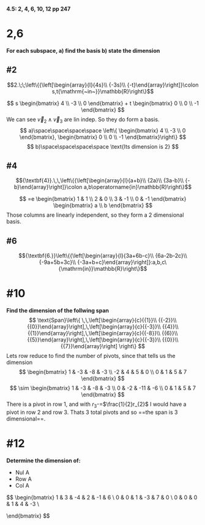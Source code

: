 **4.5: 2, 4, 6, 10, 12 pp 247**

# 2,6
**For each subspace, 
	a) find the basis
	b) state the dimension**
## #2
$$2.\;\;\left\{{\left[\begin{array}{l}{4s}\\ {-3s}\\ {-t}\end{array}\right]}\colon s,t{\mathrm{~in~}}\mathbb{R}\right\}$$

$$
s
\begin{bmatrix}
4 \\
-3 \\
0
\end{bmatrix} + t \begin{bmatrix}
0 \\
0 \\
-1
\end{bmatrix}
$$
We can see $\vec{v}_{2} \land \vec{v}_{3}$ are lin indep. So they do form a basis.
$$
a)\space\space\space\space \left\{ \begin{bmatrix}
4 \\
-3 \\
0
\end{bmatrix}, \begin{bmatrix}
0 \\
0 \\
-1
\end{bmatrix}\right\} 
$$
$$
b)\space\space\space\space \text{Its dimension is 2}
$$


## #4
$${\textbf{4}}.\,\,\left\{{\left[\begin{array}{l}{a+b}\\ {2a}\\ {3a-b}\\ {-b}\end{array}\right]}\colon a,b\operatorname{in}\mathbb{R}\right\}$$

$$
=e
\begin{bmatrix}
1 & 1 \\
2 & 0 \\
3 & -1 \\
0 & -1
\end{bmatrix}
\begin{bmatrix}
a \\
b
\end{bmatrix}
$$
Those columns are linearly independent, so they form a 2 dimensional basis.

## #6
$${\textbf{6.}}\left\{{\left[\begin{array}{l}{3a+6b-c}\\ {6a-2b-2c}\\ {-9a+5b+3c}\\ {-3a+b+c}\end{array}\right]}:a,b,c\ {\mathrm{in}}\mathbb{R}\right\}$$


# #10
**Find the dimension of the follwing span**
$$
\text{Span}\left\{
\,\,\left[\begin{array}{c}{{1}}\\ {{-2}}\\ {{0}}\end{array}\right],\,\left[\begin{array}{c}{{-3}}\\ {{4}}\\ {{1}}\end{array}\right],\,\left[\begin{array}{c}{{-8}}\\ {{6}}\\ {{5}}\end{array}\right],\,\left[\begin{array}{c}{{-3}}\\ {{0}}\\ {{7}}\end{array}\right]
\right\}
$$
Lets row reduce to find the number of pivots, since that tells us the dimension
$$
\begin{bmatrix}
1 & -3 & -8 & -3 \\
-2 & 4 & 5 & 0 \\
0 & 1 & 5 & 7
\end{bmatrix}
$$
$$
\sim \begin{bmatrix}
1 & -3 & -8 & -3 \\
0 & -2 & -11 & -6 \\
0 & 1 & 5 & 7
\end{bmatrix}
$$ 
There is a pivot in row 1, and with $r_{3}$-=$\frac{1}{2}r_{2}$ I would have a pivot in row 2 and row 3.  Thats 3 total pivots and so ==the span is 3 dimensional==.

# #12
**Determine the dimension of:**
- $\text{Nul A}$
- $\text{Row A}$
- $\text{Col A}$

$$
\begin{bmatrix}
1 & 3 & -4 & 2 & -1 & 6 \\
0 & 0 & 1 & -3 & 7 & 0  \\
0 & 0 & 0 & 1 & 4 & -3 \\

\end{bmatrix}
$$
